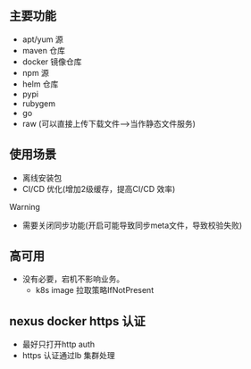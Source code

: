 

## 主要功能 

- apt/yum 源
- maven 仓库
- docker 镜像仓库
- npm 源
- helm 仓库
- pypi 
- rubygem
- go
- raw (可以直接上传下载文件-->当作静态文件服务)

## 使用场景

- 离线安装包
- CI/CD 优化(增加2级缓存，提高CI/CD 效率)


> [!WARNING]
> - 需要关闭同步功能(开启可能导致同步meta文件，导致校验失败)


## 高可用

- 没有必要，宕机不影响业务。
  - k8s image 拉取策略IfNotPresent


## nexus docker  https 认证

- 最好只打开http auth
- https 认证通过lb 集群处理

